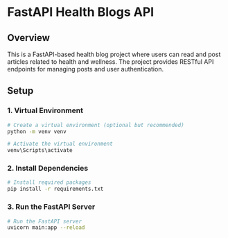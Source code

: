 # FastAPI Health Blogs API

## Overview
This is a FastAPI-based health blog project where users can read and post articles related to health and wellness. The project provides RESTful API endpoints for managing posts and user authentication.

## Setup

### 1. Virtual Environment
```bash
# Create a virtual environment (optional but recommended)
python -m venv venv

# Activate the virtual environment
venv\Scripts\activate
```
### 2. Install Dependencies
```bash
# Install required packages
pip install -r requirements.txt

```

### 3. Run the FastAPI Server

```bash
# Run the FastAPI server
uvicorn main:app --reload
``` 





 
